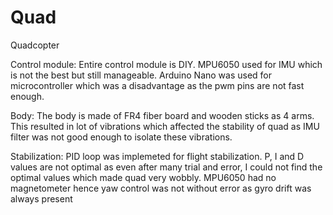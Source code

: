 # Quad

Quadcopter

Control module:
Entire control module is DIY.
MPU6050 used for IMU which is not the best but still manageable.
Arduino Nano was used for microcontroller which was a disadvantage as the pwm pins are not fast enough.

Body:
The body is made of FR4 fiber board and wooden sticks as 4 arms.
This resulted in lot of vibrations which affected the stability of quad as IMU filter was not good enough to isolate these vibrations.

Stabilization:
PID loop was implemeted for flight stabilization.
P, I and D values are not optimal as even after many trial and error, I could not find the optimal values which made quad very wobbly.
MPU6050 had no magnetometer hence yaw control was not without error as gyro drift was always present

